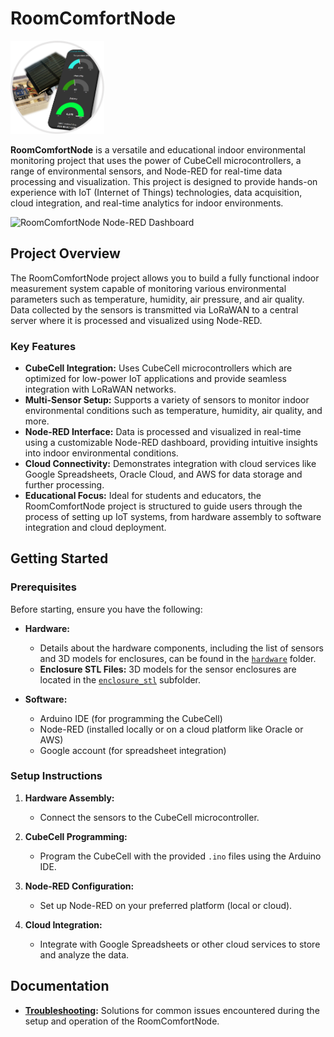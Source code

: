 # RoomComfortNode

<img src="https://github.com/phiflip/RoomComfortNode/blob/main/illustrations/logo_icon.png" width="150" alt="RoomComfortNode main logo type">

**RoomComfortNode** is a versatile and educational indoor environmental monitoring project that uses the power of CubeCell microcontrollers, a range of environmental sensors, and Node-RED for real-time data processing and visualization. This project is designed to provide hands-on experience with IoT (Internet of Things) technologies, data acquisition, cloud integration, and real-time analytics for indoor environments.

<img src="https://github.com/phiflip/WeatherNode/blob/main/illustrations/NodeRed_Dashboard.PNG" alt="RoomComfortNode Node-RED Dashboard">

## Project Overview

The RoomComfortNode project allows you to build a fully functional indoor measurement system capable of monitoring various environmental parameters such as temperature, humidity, air pressure, and air quality. Data collected by the sensors is transmitted via LoRaWAN to a central server where it is processed and visualized using Node-RED.

### Key Features

- **CubeCell Integration:** Uses CubeCell microcontrollers which are optimized for low-power IoT applications and provide seamless integration with LoRaWAN networks.
- **Multi-Sensor Setup:** Supports a variety of sensors to monitor indoor environmental conditions such as temperature, humidity, air quality, and more.
- **Node-RED Interface:** Data is processed and visualized in real-time using a customizable Node-RED dashboard, providing intuitive insights into indoor environmental conditions.
- **Cloud Connectivity:** Demonstrates integration with cloud services like Google Spreadsheets, Oracle Cloud, and AWS for data storage and further processing.
- **Educational Focus:** Ideal for students and educators, the RoomComfortNode project is structured to guide users through the process of setting up IoT systems, from hardware assembly to software integration and cloud deployment.

## Getting Started

### Prerequisites

Before starting, ensure you have the following:

- **Hardware:**
  - Details about the hardware components, including the list of sensors and 3D models for enclosures, can be found in the [`hardware`](./hardware) folder.
  - **Enclosure STL Files:** 3D models for the sensor enclosures are located in the [`enclosure_stl`](./hardware/enclosure_stl) subfolder.

- **Software:**
  - Arduino IDE (for programming the CubeCell)
  - Node-RED (installed locally or on a cloud platform like Oracle or AWS)
  - Google account (for spreadsheet integration)

### Setup Instructions

1. **Hardware Assembly:**
   - Connect the sensors to the CubeCell microcontroller.

2. **CubeCell Programming:**
   - Program the CubeCell with the provided `.ino` files using the Arduino IDE.

3. **Node-RED Configuration:**
   - Set up Node-RED on your preferred platform (local or cloud).

4. **Cloud Integration:**
   - Integrate with Google Spreadsheets or other cloud services to store and analyze the data.

## Documentation

- **[Troubleshooting](./troubleshoot/README.md):** Solutions for common issues encountered during the setup and operation of the RoomComfortNode.
